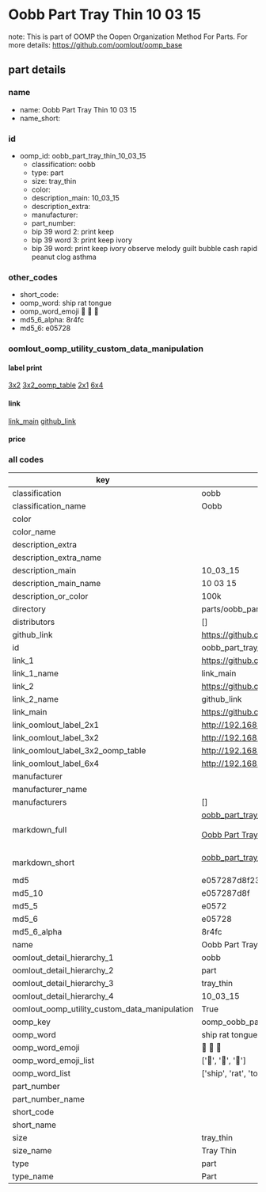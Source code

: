 # Oobb Part Tray Thin 10 03 15  

note: This is part of OOMP the Oopen Organization Method For Parts. For more details: https://github.com/oomlout/oomp_base

##  part details





### name
* name: Oobb Part Tray Thin 10 03 15
* name_short: 
### id
* oomp_id: oobb_part_tray_thin_10_03_15
  * classification: oobb
  * type: part
  * size: tray_thin
  * color: 
  * description_main: 10_03_15
  * description_extra: 
  * manufacturer: 
  * part_number: 
  * bip 39 word 2: print keep
  * bip 39 word 3: print keep ivory
  * bip 39 word: print keep ivory observe melody guilt bubble cash rapid peanut clog asthma

### other_codes
* short_code: 
* oomp_word: ship rat tongue
* oomp_word_emoji :ship: :rat: :tongue:
* md5_6_alpha: 8r4fc
* md5_6: e05728






### oomlout_oomp_utility_custom_data_manipulation
#### label print
[3x2](http://192.168.1.245:1112/?label=oomp%208r4fc)
[3x2_oomp_table](http://192.168.1.107:1112/?label=oomp%208r4fc)
[2x1](http://192.168.1.242:1112/?label=oomp%208r4fc)
[6x4](http://192.168.1.55:1112/?label=oomp%208r4fc)    

#### link

[link_main](https://github.com/oomlout/oomlout_oomp_current_version_messy/tree/main/parts/oobb_part_tray_thin_10_03_15) [github_link](https://github.com/oomlout/oomlout_oomp_part_src/tree/main/parts/oobb_part_tray_thin_10_03_15)                             

#### price







### all codes 
| key | value |  
| --- | --- |  
| classification | oobb |  
| classification_name | Oobb |  
| color |  |  
| color_name |  |  
| description_extra |  |  
| description_extra_name |  |  
| description_main | 10_03_15 |  
| description_main_name | 10 03 15 |  
| description_or_color | 100k |  
| directory | parts/oobb_part_tray_thin_10_03_15 |  
| distributors | [] |  
| github_link | https://github.com/oomlout/oomlout_oomp_part_src/tree/main/parts/oobb_part_tray_thin_10_03_15 |  
| id | oobb_part_tray_thin_10_03_15 |  
| link_1 | https://github.com/oomlout/oomlout_oomp_current_version_messy/tree/main/parts/oobb_part_tray_thin_10_03_15 |  
| link_1_name | link_main |  
| link_2 | https://github.com/oomlout/oomlout_oomp_part_src/tree/main/parts/oobb_part_tray_thin_10_03_15 |  
| link_2_name | github_link |  
| link_main | https://github.com/oomlout/oomlout_oomp_current_version_messy/tree/main/parts/oobb_part_tray_thin_10_03_15 |  
| link_oomlout_label_2x1 | http://192.168.1.242:1112/?label=oomp%208r4fc |  
| link_oomlout_label_3x2 | http://192.168.1.245:1112/?label=oomp%208r4fc |  
| link_oomlout_label_3x2_oomp_table | http://192.168.1.107:1112/?label=oomp%208r4fc |  
| link_oomlout_label_6x4 | http://192.168.1.55:1112/?label=oomp%208r4fc |  
| manufacturer |  |  
| manufacturer_name |  |  
| manufacturers | [] |  
| markdown_full | [oobb_part_tray_thin_10_03_15](https://github.com/oomlout/oomlout_oomp_current_version_messy/tree/main/parts/oobb_part_tray_thin_10_03_15)<br>[](https://github.com/oomlout/oomlout_oomp_current_version_messy/tree/main/parts/oobb_part_tray_thin_10_03_15)<br>[Oobb Part Tray Thin 10 03 15](https://github.com/oomlout/oomlout_oomp_current_version_messy/tree/main/parts/oobb_part_tray_thin_10_03_15)<br><br> |  
| markdown_short | [oobb_part_tray_thin_10_03_15](https://github.com/oomlout/oomlout_oomp_current_version_messy/tree/main/parts/oobb_part_tray_thin_10_03_15)<br><br> |  
| md5 | e057287d8f2343a99ec54986edde7556 |  
| md5_10 | e057287d8f |  
| md5_5 | e0572 |  
| md5_6 | e05728 |  
| md5_6_alpha | 8r4fc |  
| name | Oobb Part Tray Thin 10 03 15 |  
| oomlout_detail_hierarchy_1 | oobb |  
| oomlout_detail_hierarchy_2 | part |  
| oomlout_detail_hierarchy_3 | tray_thin |  
| oomlout_detail_hierarchy_4 | 10_03_15 |  
| oomlout_oomp_utility_custom_data_manipulation | True |  
| oomp_key | oomp_oobb_part_tray_thin_10_03_15 |  
| oomp_word | ship rat tongue |  
| oomp_word_emoji | :ship: :rat: :tongue: |  
| oomp_word_emoji_list | [':ship:', ':rat:', ':tongue:'] |  
| oomp_word_list | ['ship', 'rat', 'tongue'] |  
| part_number |  |  
| part_number_name |  |  
| short_code |  |  
| short_name |  |  
| size | tray_thin |  
| size_name | Tray Thin |  
| type | part |  
| type_name | Part |  
